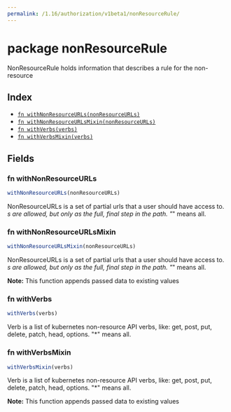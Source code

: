 ```yaml
---
permalink: /1.16/authorization/v1beta1/nonResourceRule/
---
```


# package nonResourceRule

NonResourceRule holds information that describes a rule for the non-resource

## Index

* [`fn withNonResourceURLs(nonResourceURLs)`](#fn-withnonresourceurls)
* [`fn withNonResourceURLsMixin(nonResourceURLs)`](#fn-withnonresourceurlsmixin)
* [`fn withVerbs(verbs)`](#fn-withverbs)
* [`fn withVerbsMixin(verbs)`](#fn-withverbsmixin)

## Fields

### fn withNonResourceURLs

```ts
withNonResourceURLs(nonResourceURLs)
```

NonResourceURLs is a set of partial urls that a user should have access to.  *s are allowed, but only as the full, final step in the path.  "*" means all.

### fn withNonResourceURLsMixin

```ts
withNonResourceURLsMixin(nonResourceURLs)
```

NonResourceURLs is a set of partial urls that a user should have access to.  *s are allowed, but only as the full, final step in the path.  "*" means all.

**Note:** This function appends passed data to existing values

### fn withVerbs

```ts
withVerbs(verbs)
```

Verb is a list of kubernetes non-resource API verbs, like: get, post, put, delete, patch, head, options.  "*" means all.

### fn withVerbsMixin

```ts
withVerbsMixin(verbs)
```

Verb is a list of kubernetes non-resource API verbs, like: get, post, put, delete, patch, head, options.  "*" means all.

**Note:** This function appends passed data to existing values